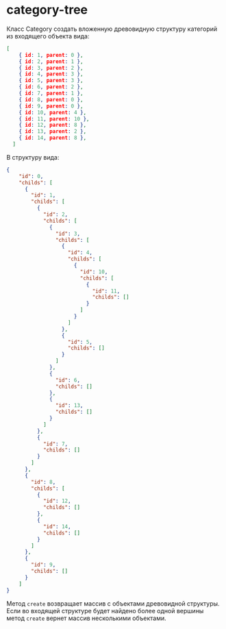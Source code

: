 # category-tree

Класс Category создать вложенную древовидную структуру категорий из входящего объекта вида:  

```json
[
    { id: 1, parent: 0 },
    { id: 2, parent: 1 },
    { id: 3, parent: 2 },
    { id: 4, parent: 3 },
    { id: 5, parent: 3 },
    { id: 6, parent: 2 },
    { id: 7, parent: 1 },
    { id: 8, parent: 0 },
    { id: 9, parent: 0 },
    { id: 10, parent: 4 },
    { id: 11, parent: 10 },
    { id: 12, parent: 8 },
    { id: 13, parent: 2 },
    { id: 14, parent: 8 },
  ]
```

В структуру вида:  

```json
{
    "id": 0,
    "childs": [
      {
        "id": 1,
        "childs": [
          {
            "id": 2,
            "childs": [
              {
                "id": 3,
                "childs": [
                  {
                    "id": 4,
                    "childs": [
                      {
                        "id": 10,
                        "childs": [
                          {
                            "id": 11,
                            "childs": []
                          }
                        ]
                      }
                    ]
                  },
                  {
                    "id": 5,
                    "childs": []
                  }
                ]
              },
              {
                "id": 6,
                "childs": []
              },
              {
                "id": 13,
                "childs": []
              }
            ]
          },
          {
            "id": 7,
            "childs": []
          }
        ]
      },
      {
        "id": 8,
        "childs": [
          {
            "id": 12,
            "childs": []
          },
          {
            "id": 14,
            "childs": []
          }
        ]
      },
      {
        "id": 9,
        "childs": []
      }
    ]
}
```

Метод `create` возвращает массив с объектами древовидной структуры.  
Если во входящей структуре будет найдено более одной вершины метод `create` вернет массив несколькими объектами.
